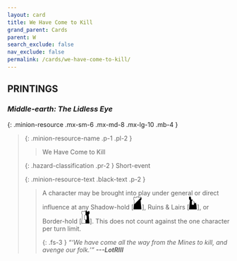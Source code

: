 ```yaml
---
layout: card
title: We Have Come to Kill
grand_parent: Cards
parent: W
search_exclude: false
nav_exclude: false
permalink: /cards/we-have-come-to-kill/
---
```


## PRINTINGS


### _Middle-earth: The Lidless Eye_

{: .minion-resource .mx-sm-6 .mx-md-8 .mx-lg-10 .mb-4 }
> {: .minion-resource-name .p-1 .pl-2 }
> > <div class="hazard-mp"></div>
> > <div class="card-name">We Have Come to Kill</div>
>
> {: .hazard-classification .pr-2 }
> Short-event
>
> {: .minion-resource-text .black-text .p-2 }
> > A character may be brought into play under general or direct influence at any Shadow-hold \[![](/assets/images/shadow-hold.svg)], Ruins & Lairs \[![](/assets/images/ruinlair.svg)], or Border-hold \[![](/assets/images/border-hold.svg)]. This does not count against the one character per turn limit.   
> > 
> > {: .fs-3 } 
> > _“‘We have come all the way from the Mines to kill, and avenge our folk.’”_ ***---&#65279;LotRIII*** 
> 
